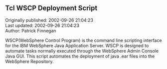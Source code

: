 ## Tcl WSCP Deployment Script  
Originally published: 2002-09-26 21:04:23  
Last updated: 2002-09-26 21:04:23  
Author: Patrick Finnegan  
  
WSCP(WebSphere Control Program) is the command line scripting interface for the IBM WebSphere Java Application Server.  WSCP is designed to automate tasks normally executed through the WebSphere Admin Console Java GUI.  This script automates the  deployment of java .ear files into the WebSphere Repository.